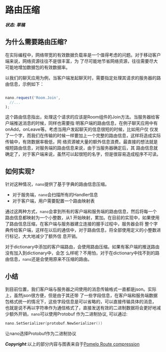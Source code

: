 # 路由压缩

***状态: 草稿***

## 为什么需要路由压缩?

在实际编程中，网络带宽的有效数据负载率是一个值得考虑的问题。对于移动客户端来说，网络资源往往不是很丰富，为
了尽可能地节省网络资源，往往需要尽大可能地增加数据包的有效数据率。

以我们的聊天应用为例，当客户端发起聊天时，需要指定处理其请求的服务器的路由信息，示例如下：

```javascript

nano.request('Room.Join',
  //...
);

```
这个路由信息指出，处理这个请求的应该是Room组件的Join方法。当服务器给客户端推送消息的时候，同样也需要指
明客户端的路由信息，在例子聊天应用中有onAdd，onLeave等。考虑当用户发起聊天的信息很短的时候，比如用户仅
仅发了一个字，而我们在传输的时候一样要加上一个完整的路由信息，这样将造成实际传输中，有效数据率极低，网
络资源被大量的额外信息浪费。最直接的想法就是缩短路由信息，对服务端的路由信息来说，由于当服务器确定后，其
路由信息就确定了，对于客户端来说，虽然可以起很短的名字，但是很容易造成程序不可读。

## 如何实现?

针对这种情况，`nano`提供了基于字典的路由信息压缩。

* 对于服务端，`nano`会扫描所有的Handler信息
* 对于客户端，用户需要配置一个路由映射表

通过这两种方式，`nano`会拿到所有的客户端和服务端的路由信息，然后将每一个路由信息都映射为一个小整数，从1
开始映射，累加。在目前的实现中，如果使用了路由信息压缩，在客户端与服务器建立连接的握手过程中，服务器会将
整个字典传给客户端，这样在以后的通信中，对于路由信息，将全部使用定义的小整数进行标记，大大地减少了额外信
息开销。

对于dictionary中添加的客户端路由，会使用路由压缩。如果有客户端的推送路由没有加入到dictionary中，会怎
么样呢？不用怕，对于在dictionary中找不到的路由信息，`nano`还是会使用原来不压缩的路由。

## 小结
到目前位置，我们客户端与服务器之间使用的消息传输格式一直都是json。实际上，虽然json很方便，但是由于其还带
了一些字段信息，在客户端和服务端数据包格式统一的情况下，这些字段信息是可以省略的，可以直接传输具体的消息，
也就是说不再以字符串作为通信格式了，直接发送有效的二进制数据将会更好地减少额外开销，`nano`可以使用Protobuf
作为二进制协议, 可以通过:
```go
nano.SetSerializer(protobuf.NewSerializer())
```
让nano选择Protobuf作为二进制协议

***Copyright***:以上的部分内容与图表来自于[Pomelo Route compression](https://github.com/NetEase/pomelo/wiki/Route-compression)
